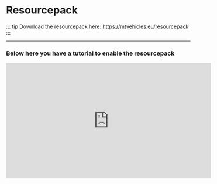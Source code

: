 # Resourcepack

::: tip Download the resourcepack here: https://mtvehicles.eu/resourcepack :::

---

### Below here you have a tutorial to enable the resourcepack

<a> <iframe width="560" height="315" src="https://www.youtube.com/embed/rSXNd-6rhQk"  frameborder="0" allow="accelerometer; autoplay; encrypted-media; gyroscope; picture-in-picture" allowfullscreen></iframe></a>
